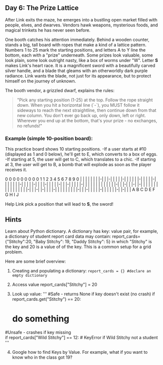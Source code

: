 ## Day 6: The Prize Lattice

After Link exits the maze, he emerges into a bustling open market filled with people, elves, and dwarves. Vendors hawk weapons, mysterious foods, and magical trinkets he has never seen before. 

One booth catches his attention immediately. Behind a wooden counter, stands a big, tall board with ropes that make a kind of a lattice pattern. Numbers 1 to 25 mark the starting positions, and letters A to Y line the bottom, each with a "prize" underneath. Some prizes look valuable, some look plain, some look outright nasty, like a box of worms under "W". Letter **S** makes Link's heart race. It is a magnificent sword with a beautifully carved silver handle, and a blade that gleams with an otherworldly dark purple radiance. Link wants the blade, not just for its appearance, but to protect himself on the journey of unknown.

The booth vendor, a grizzled dwarf, explains the rules:

<blockquote> "Pick any starting position (1-25) at the top. Follow the rope straight down. When you hit a horizontal line (`-`), you MUST follow it sideways to reach the next straightline, then continue down from that new column. You don't ever go back up, only down, left or right. Wherever you end up at the bottom, that's your prize - no exchanges, no refunds!" </blockquote>

### Example (simple 10-position board):

This practice board shows 10 starting positions. 
-If a user starts at #10 (displayed as 1 and 0 below), he'll get to E, which converts to a box of eggs. 
-If starting at 5, the user will get to C, which translates to a chic. 
-If starting at 3, the user will get to B, a bomb that will explode as soon as the player receives it.

0 0 0 0 0 0 0 0 0 1
1 2 3 4 5 6 7 8 9 0
| | | | | | | |-| | 
|-| | | | |-| | | | 
| |-| | | | |-| | | 
| | | |-| | | | |-| 
| | |-| | | | |-| | 
|-| | | | |-| | | | 
| | | | | | | | |-| 
| |-| | |-| |-| | | 
| | | | | | | | | | 
| | |-| | |-| |-| | 
| |-| | | | | | | | 
|-| | |-| | | | |-| 
| | | | |-| |-| | | 
A B C D E F G H I J

Help Link pick a position that will lead to **S**, the sword!

## **Hints**
Learn about Python dictionary. A dictionary has key: value pair, for example, a dictionary of student report card data may contain:
report_cards={"Stitchy":20, "Baby Stitchy": 19, "Daddy Stitchy": 5} in which "Stitchy" is the key and 20 is a value of of the key. This is a common setup for a grid problem. 

Here are some brief overview:
1. Creating and populating a dictionary:
`report_cards = {} #declare an empty dictionary `

2. Access value
report_cards["Stitchy"] = 20

3. Look up value:
'''
#Safe - returns None if key doesn't exist (no crash)
if report_cards.get("Stitchy") == 20:
    # do something

#Unsafe - crashes if key missing  
if report_cards["Wild Stitchy"] == 12:    # KeyError if Wild Stitchy not a student
'''

4. Google how to find Keys by Value. For example, what if you want to know who in the class got 19?
